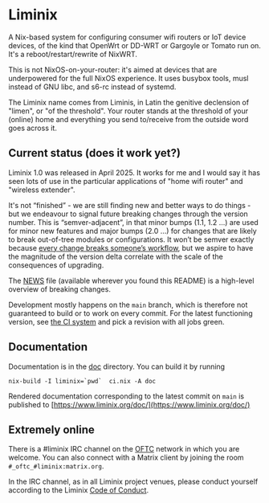 # Liminix

A Nix-based system for configuring consumer wifi routers or IoT device
devices, of the kind that OpenWrt or DD-WRT or Gargoyle or Tomato run
on. It's a reboot/restart/rewrite of NixWRT.

This is not NixOS-on-your-router: it's aimed at devices that are
underpowered for the full NixOS experience. It uses busybox tools,
musl instead of GNU libc, and s6-rc instead of systemd.

The Liminix name comes from Liminis, in Latin the genitive declension
of "limen", or "of the threshold". Your router stands at the threshold
of your (online) home and everything you send to/receive from the
outside word goes across it.


## Current status (does it work yet?)

Liminix 1.0 was released in April 2025. It works for me and I would
say it has seen lots of use in the particular applications of "home
wifi router" and "wireless extender".

It's not “finished” - we are still finding new and better ways to do
things - but we endeavour to signal future breaking changes through the
version number. This is “semver-adjacent”, in that minor bumps
(1.1, 1.2 …) are used for minor new features and major bumps (2.0 …)
for changes that are likely to break out-of-tree modules or
configurations. It won’t be semver exactly because [every change
breaks someone’s workflow](https://xkcd.com/1172/), but we aspire to
have the magnitude of the version delta correlate with the scale of
the consequences of upgrading.

The [NEWS](NEWS) file (available wherever you found this README) is
a high-level overview of breaking changes.

Development mostly happens on the `main` branch, which is therefore
not guaranteed to build or to work on every commit. For the latest
functioning version, see [the CI system](https://build.liminix.org/jobset/liminix/build) and pick a revision with all jobs green.


## Documentation

Documentation is in the [doc](doc/) directory. You can build it
by running

    nix-build -I liminix=`pwd`  ci.nix -A doc

Rendered documentation corresponding to the latest commit on `main`
is published to [https://www.liminix.org/doc/](https://www.liminix.org/doc/)


## Extremely online

There is a #liminix IRC channel on the [OFTC](https://www.oftc.net/)
network in which you are welcome. You can also connect with a Matrix
client by joining the room `#_oftc_#liminix:matrix.org`.

In the IRC channel, as in all Liminix project venues, please conduct yourself
according to the Liminix [Code of Conduct](CODE-OF-CONDUCT.md).
